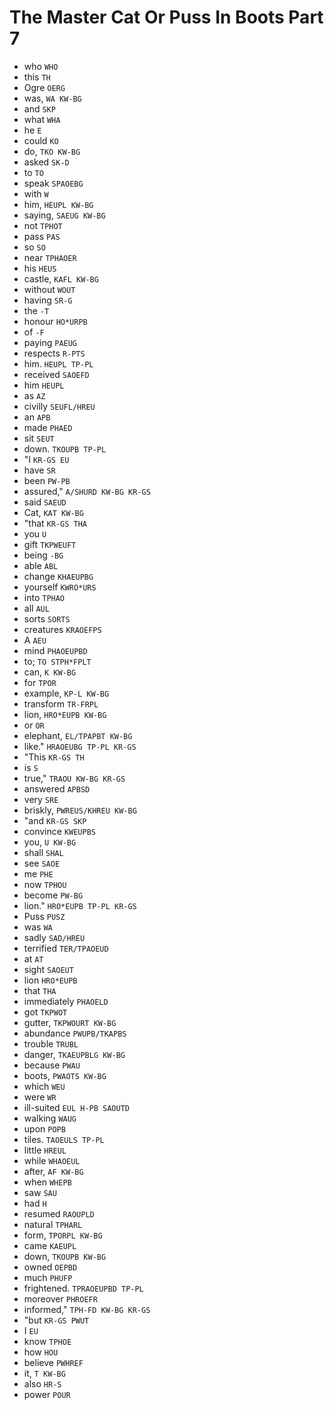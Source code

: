 # The Master Cat Or Puss In Boots Part 7

* who `WHO`
* this `TH`
* Ogre `OERG`
* was, `WA KW-BG`
* and `SKP`
* what `WHA`
* he `E`
* could `KO`
* do, `TKO KW-BG`
* asked `SK-D`
* to `TO`
* speak `SPAOEBG`
* with `W`
* him, `HEUPL KW-BG`
* saying, `SAEUG KW-BG`
* not `TPHOT`
* pass `PAS`
* so `SO`
* near `TPHAOER`
* his `HEUS`
* castle, `KAFL KW-BG`
* without `WOUT`
* having `SR-G`
* the `-T`
* honour `HO*URPB`
* of `-F`
* paying `PAEUG`
* respects `R-PTS`
* him. `HEUPL TP-PL`
* received `SAOEFD`
* him `HEUPL`
* as `AZ`
* civilly `SEUFL/HREU`
* an `APB`
* made `PHAED`
* sit `SEUT`
* down. `TKOUPB TP-PL`
* "I `KR-GS EU`
* have `SR`
* been `PW-PB`
* assured," `A/SHURD KW-BG KR-GS`
* said `SAEUD`
* Cat, `KAT KW-BG`
* "that `KR-GS THA`
* you `U`
* gift `TKPWEUFT`
* being `-BG`
* able `ABL`
* change `KHAEUPBG`
* yourself `KWRO*URS`
* into `TPHAO`
* all `AUL`
* sorts `SORTS`
* creatures `KRAOEFPS`
* A `AEU`
* mind `PHAOEUPBD`
* to; `TO STPH*FPLT`
* can, `K KW-BG`
* for `TPOR`
* example, `KP-L KW-BG`
* transform `TR-FRPL`
* lion, `HRO*EUPB KW-BG`
* or `OR`
* elephant, `EL/TPAPBT KW-BG`
* like." `HRAOEUBG TP-PL KR-GS`
* "This `KR-GS TH`
* is `S`
* true," `TRAOU KW-BG KR-GS`
* answered `APBSD`
* very `SRE`
* briskly, `PWREUS/KHREU KW-BG`
* "and `KR-GS SKP`
* convince `KWEUPBS`
* you, `U KW-BG`
* shall `SHAL`
* see `SAOE`
* me `PHE`
* now `TPHOU`
* become `PW-BG`
* lion." `HRO*EUPB TP-PL KR-GS`
* Puss `PUSZ`
* was `WA`
* sadly `SAD/HREU`
* terrified `TER/TPAOEUD`
* at `AT`
* sight `SAOEUT`
* lion `HRO*EUPB`
* that `THA`
* immediately `PHAOELD`
* got `TKPWOT`
* gutter, `TKPWOURT KW-BG`
* abundance `PWUPB/TKAPBS`
* trouble `TRUBL`
* danger, `TKAEUPBLG KW-BG`
* because `PWAU`
* boots, `PWAOTS KW-BG`
* which `WEU`
* were `WR`
* ill-suited `EUL H-PB SAOUTD`
* walking `WAUG`
* upon `POPB`
* tiles. `TAOEULS TP-PL`
* little `HREUL`
* while `WHAOEUL`
* after, `AF KW-BG`
* when `WHEPB`
* saw `SAU`
* had `H`
* resumed `RAOUPLD`
* natural `TPHARL`
* form, `TPORPL KW-BG`
* came `KAEUPL`
* down, `TKOUPB KW-BG`
* owned `OEPBD`
* much `PHUFP`
* frightened. `TPRAOEUPBD TP-PL`
* moreover `PHROEFR`
* informed," `TPH-FD KW-BG KR-GS`
* "but `KR-GS PWUT`
* I `EU`
* know `TPHOE`
* how `HOU`
* believe `PWHREF`
* it, `T KW-BG`
* also `HR-S`
* power `POUR`
